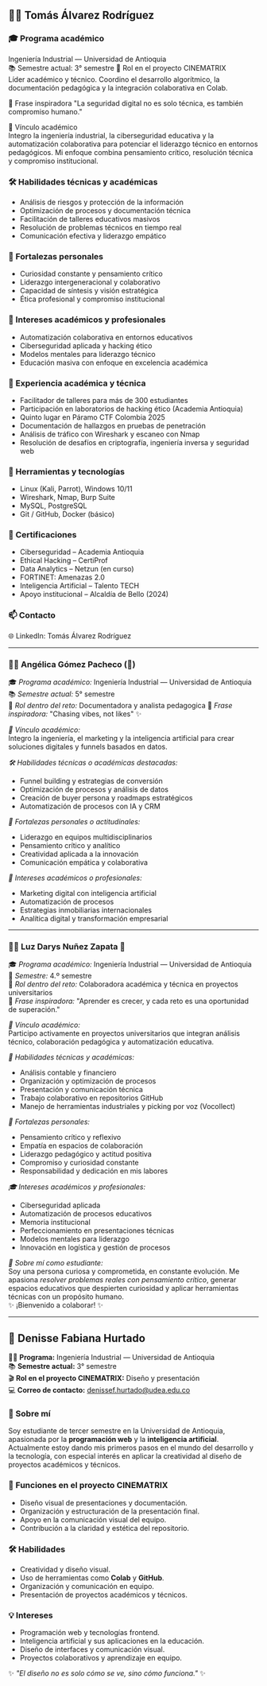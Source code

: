 
## 👨‍💻 Tomás Álvarez Rodríguez

### 🎓 Programa académico  
Ingeniería Industrial — Universidad de Antioquia  
📚 Semestre actual: 3° semestre
🧠 Rol en el proyecto CINEMATRIX  
Líder académico y técnico. Coordino el desarrollo algorítmico, la documentación pedagógica y la integración colaborativa en Colab.

💬 Frase inspiradora  "La seguridad digital no es solo técnica, es también compromiso humano."

🔗 Vínculo académico  
Integro la ingeniería industrial, la ciberseguridad educativa y la automatización colaborativa para potenciar el liderazgo técnico en entornos pedagógicos. Mi enfoque combina pensamiento crítico, resolución técnica y compromiso institucional.

### 🛠️ Habilidades técnicas y académicas  
- Análisis de riesgos y protección de la información  
- Optimización de procesos y documentación técnica  
- Facilitación de talleres educativos masivos  
- Resolución de problemas técnicos en tiempo real  
- Comunicación efectiva y liderazgo empático

### 🌟 Fortalezas personales  
- Curiosidad constante y pensamiento crítico  
- Liderazgo intergeneracional y colaborativo  
- Capacidad de síntesis y visión estratégica  
- Ética profesional y compromiso institucional

### 🎯 Intereses académicos y profesionales  
- Automatización colaborativa en entornos educativos  
- Ciberseguridad aplicada y hacking ético  
- Modelos mentales para liderazgo técnico  
- Educación masiva con enfoque en excelencia académica

### 💼 Experiencia académica y técnica  
- Facilitador de talleres para más de 300 estudiantes  
- Participación en laboratorios de hacking ético (Academia Antioquia)  
- Quinto lugar en Páramo CTF Colombia 2025  
- Documentación de hallazgos en pruebas de penetración  
- Análisis de tráfico con Wireshark y escaneo con Nmap  
- Resolución de desafíos en criptografía, ingeniería inversa y seguridad web

### 🧰 Herramientas y tecnologías  
- Linux (Kali, Parrot), Windows 10/11  
- Wireshark, Nmap, Burp Suite  
- MySQL, PostgreSQL  
- Git / GitHub, Docker (básico)

### 📜 Certificaciones  
- Ciberseguridad – Academia Antioquia  
- Ethical Hacking – CertiProf  
- Data Analytics – Netzun (en curso)  
- FORTINET: Amenazas 2.0  
- Inteligencia Artificial – Talento TECH  
- Apoyo institucional – Alcaldía de Bello (2024)

### 📫 Contacto  
🌐 LinkedIn: Tomás Álvarez Rodríguez  



---

### 👩‍💻 Angélica Gómez Pacheco (🚀)  
🎓 *Programa académico:* Ingeniería Industrial — Universidad de Antioquia  
📚 *Semestre actual:* 5° semestre  
🧠 *Rol dentro del reto:* Documentadora y analista pedagogica
💬 *Frase inspiradora:* "Chasing vibes, not likes" ✨  

*🔗 Vínculo académico:*  
Integro la ingeniería, el marketing y la inteligencia artificial para crear soluciones digitales y funnels basados en datos.

*🛠 Habilidades técnicas o académicas destacadas:*  
- Funnel building y estrategias de conversión  
- Optimización de procesos y análisis de datos  
- Creación de buyer persona y roadmaps estratégicos  
- Automatización de procesos con IA y CRM  

*🌟 Fortalezas personales o actitudinales:*  
- Liderazgo en equipos multidisciplinarios  
- Pensamiento crítico y analítico  
- Creatividad aplicada a la innovación  
- Comunicación empática y colaborativa  

*🎯 Intereses académicos o profesionales:*  
- Marketing digital con inteligencia artificial  
- Automatización de procesos  
- Estrategias inmobiliarias internacionales  
- Analítica digital y transformación empresarial


---

### 👩‍🔬 Luz Darys Nuñez Zapata 🌸  
🎓 *Programa académico:* Ingeniería Industrial — Universidad de Antioquia  
📅 *Semestre:* 4.º semestre  
🎯 *Rol dentro del reto:* Colaboradora académica y técnica en proyectos universitarios  
💬 *Frase inspiradora:* "Aprender es crecer, y cada reto es una oportunidad de superación."  

*🔗 Vínculo académico:*  
Participo activamente en proyectos universitarios que integran análisis técnico, colaboración pedagógica y automatización educativa.

*🔧 Habilidades técnicas y académicas:*  
- Análisis contable y financiero  
- Organización y optimización de procesos  
- Presentación y comunicación técnica  
- Trabajo colaborativo en repositorios GitHub  
- Manejo de herramientas industriales y picking por voz (Vocollect)  

*🌱 Fortalezas personales:*  
- Pensamiento crítico y reflexivo  
- Empatía en espacios de colaboración  
- Liderazgo pedagógico y actitud positiva  
- Compromiso y curiosidad constante  
- Responsabilidad y dedicación en mis labores  

*🎓 Intereses académicos y profesionales:*  
- Ciberseguridad aplicada  
- Automatización de procesos educativos  
- Memoria institucional  
- Perfeccionamiento en presentaciones técnicas  
- Modelos mentales para liderazgo  
- Innovación en logística y gestión de procesos  

*🚀 Sobre mí como estudiante:*  
Soy una persona curiosa y comprometida, en constante evolución. Me apasiona *resolver problemas reales con pensamiento crítico*, generar espacios educativos que despierten curiosidad y aplicar herramientas técnicas con un propósito humano.  
✨ ¡Bienvenido a colaborar! ✨

---

## 🎨 Denisse Fabiana Hurtado  

👩‍🎓 **Programa:** Ingeniería Industrial — Universidad de Antioquia  
📚 **Semestre actual:** 3° semestre  
🎬 **Rol en el proyecto CINEMATRIX:** Diseño y presentación  
💻 **Correo de contacto:** denissef.hurtado@udea.edu.co  


### 🌟 Sobre mí  
Soy estudiante de tercer semestre en la Universidad de Antioquia, apasionada por la **programación web** y la **inteligencia artificial**. Actualmente estoy dando mis primeros pasos en el mundo del desarrollo y la tecnología, con especial interés en aplicar la creatividad al diseño de proyectos académicos y técnicos.  


### 🎯 Funciones en el proyecto CINEMATRIX  
- Diseño visual de presentaciones y documentación.  
- Organización y estructuración de la presentación final.  
- Apoyo en la comunicación visual del equipo.  
- Contribución a la claridad y estética del repositorio.  


### 🛠️ Habilidades  
- Creatividad y diseño visual.  
- Uso de herramientas como **Colab** y **GitHub**.  
- Organización y comunicación en equipo.  
- Presentación de proyectos académicos y técnicos.  


### 💡 Intereses  
- Programación web y tecnologías frontend.  
- Inteligencia artificial y sus aplicaciones en la educación.  
- Diseño de interfaces y comunicación visual.  
- Proyectos colaborativos y aprendizaje en equipo.  


✨ *"El diseño no es solo cómo se ve, sino cómo funciona."* ✨


